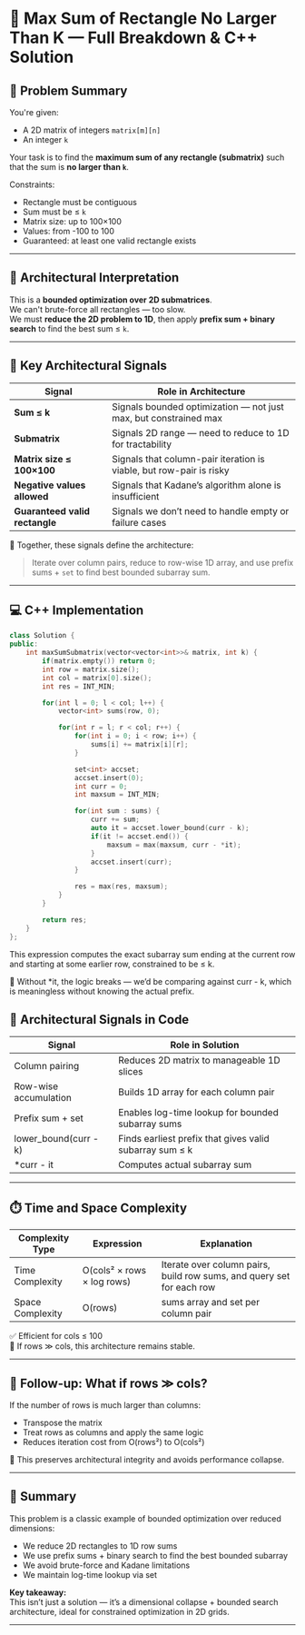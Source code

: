 # 🧮 Max Sum of Rectangle No Larger Than K — Full Breakdown & C++ Solution

## 📘 Problem Summary

You're given:

- A 2D matrix of integers `matrix[m][n]`
- An integer `k`

Your task is to find the **maximum sum of any rectangle (submatrix)** such that the sum is **no larger than `k`**.

Constraints:

- Rectangle must be contiguous
- Sum must be ≤ `k`
- Matrix size: up to 100×100
- Values: from -100 to 100
- Guaranteed: at least one valid rectangle exists

---

## 🧠 Architectural Interpretation

This is a **bounded optimization over 2D submatrices**.  
We can't brute-force all rectangles — too slow.  
We must **reduce the 2D problem to 1D**, then apply **prefix sum + binary search** to find the best sum ≤ `k`.

---

## 🧩 Key Architectural Signals

| Signal                          | Role in Architecture                                                  |
|----------------------------------|------------------------------------------------------------------------|
| **Sum ≤ k**                      | Signals bounded optimization — not just max, but constrained max       |
| **Submatrix**                    | Signals 2D range — need to reduce to 1D for tractability               |
| **Matrix size ≤ 100×100**        | Signals that column-pair iteration is viable, but row-pair is risky   |
| **Negative values allowed**      | Signals that Kadane’s algorithm alone is insufficient                 |
| **Guaranteed valid rectangle**   | Signals we don’t need to handle empty or failure cases                |

📌 Together, these signals define the architecture:  
> Iterate over column pairs, reduce to row-wise 1D array, and use prefix sums + `set` to find best bounded subarray sum.

---

## 💻 C++ Implementation

```cpp
class Solution {
public:
    int maxSumSubmatrix(vector<vector<int>>& matrix, int k) {
        if(matrix.empty()) return 0;
        int row = matrix.size();
        int col = matrix[0].size();
        int res = INT_MIN;

        for(int l = 0; l < col; l++) {
            vector<int> sums(row, 0);

            for(int r = l; r < col; r++) {
                for(int i = 0; i < row; i++) {
                    sums[i] += matrix[i][r];
                }

                set<int> accset;
                accset.insert(0);
                int curr = 0;
                int maxsum = INT_MIN;

                for(int sum : sums) {
                    curr += sum;
                    auto it = accset.lower_bound(curr - k);
                    if(it != accset.end()) {
                        maxsum = max(maxsum, curr - *it);
                    }
                    accset.insert(curr);
                }

                res = max(res, maxsum);
            }
        }

        return res;
    }
};
```

This expression computes the exact subarray sum ending at the current row and starting at some earlier row, constrained to be ≤ k.

📌 Without *it, the logic breaks — we’d be comparing against curr - k, which is meaningless without knowing the actual prefix.

## 🧱 Architectural Signals in Code

| Signal                  | Role in Solution                                                       |
|-------------------------|------------------------------------------------------------------------|
| Column pairing          | Reduces 2D matrix to manageable 1D slices                              |
| Row-wise accumulation   | Builds 1D array for each column pair                                   |
| Prefix sum + set        | Enables log-time lookup for bounded subarray sums                      |
| lower_bound(curr - k)   | Finds earliest prefix that gives valid subarray sum ≤ k                |
| *curr - it              | Computes actual subarray sum                                           |

---

## ⏱️ Time and Space Complexity

| Complexity Type   | Expression                   | Explanation                                                           |
|-------------------|------------------------------|-----------------------------------------------------------------------|
| Time Complexity   | O(cols² × rows × log rows)   | Iterate over column pairs, build row sums, and query set for each row |
| Space Complexity  | O(rows)                      | sums array and set per column pair                                    |

✅ Efficient for cols ≤ 100  
📌 If rows ≫ cols, this architecture remains stable.

---

## 🔄 Follow-up: What if rows ≫ cols?

If the number of rows is much larger than columns:

- Transpose the matrix  
- Treat rows as columns and apply the same logic  
- Reduces iteration cost from O(rows²) to O(cols²)

📌 This preserves architectural integrity and avoids performance collapse.

---

## 🧠 Summary

This problem is a classic example of bounded optimization over reduced dimensions:

- We reduce 2D rectangles to 1D row sums  
- We use prefix sums + binary search to find the best bounded subarray  
- We avoid brute-force and Kadane limitations  
- We maintain log-time lookup via set

**Key takeaway:**  
This isn’t just a solution — it’s a dimensional collapse + bounded search architecture, ideal for constrained optimization in 2D grids.


---
